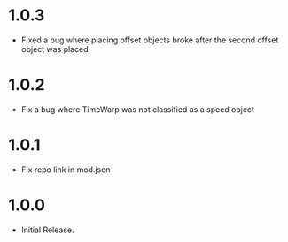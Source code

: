 # 1.0.3
- Fixed a bug where placing offset objects broke after the second offset object was placed

# 1.0.2
- Fix a bug where TimeWarp was not classified as a speed object

# 1.0.1
- Fix repo link in mod.json

# 1.0.0
- Initial Release.
